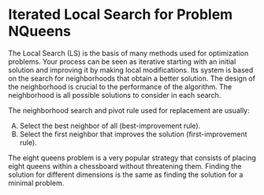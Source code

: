 # Iterated Local Search for Problem NQueens
The Local Search (LS) is the basis of many methods used for optimization problems. Your process can be seen as iterative starting with an initial solution and improving it by making local modifications. Its system is based on the search for neighborhoods that obtain a better solution. The design of the neighborhood is crucial to the performance of the algorithm. The neighborhood is all possible solutions to consider in each search.

<p>The neighborhood search and pivot rule used for replacement are usually:</p>
<ol type="A">
  <li>Select the best neighbor of all (best-improvement rule).</li>
  <li>Select the first neighbor that improves the solution (first-improvement rule).</li>
</ol>
<p>
The eight queens problem is a very popular strategy that consists of placing eight queens within a chessboard without threatening them. Finding the solution for different dimensions is the same as finding the solution for a minimal problem.
</p>
